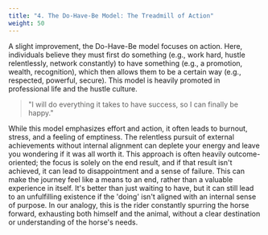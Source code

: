 ```yaml
---
title: "4. The Do-Have-Be Model: The Treadmill of Action"
weight: 50
---
```


A slight improvement, the Do-Have-Be model focuses on action. Here, individuals believe they must first do something (e.g., work hard, hustle relentlessly, network constantly) to have something (e.g., a promotion, wealth, recognition), which then allows them to be a certain way (e.g., respected, powerful, secure). This model is heavily promoted in professional life and the hustle culture.

> "I will do everything it takes to have success, so I can finally be happy."

While this model emphasizes effort and action, it often leads to burnout, stress, and a feeling of emptiness. The relentless pursuit of external achievements without internal alignment can deplete your energy and leave you wondering if it was all worth it. This approach is often heavily outcome-oriented; the focus is solely on the end result, and if that result isn't achieved, it can lead to disappointment and a sense of failure. This can make the journey feel like a means to an end, rather than a valuable experience in itself. It's better than just waiting to have, but it can still lead to an unfulfilling existence if the 'doing' isn't aligned with an internal sense of purpose. In our analogy, this is the rider constantly spurring the horse forward, exhausting both himself and the animal, without a clear destination or understanding of the horse's needs.